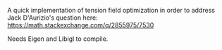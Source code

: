 A quick implementation of tension field optimization in order to address Jack D'Aurizio's question here: https://math.stackexchange.com/q/2855975/7530

Needs Eigen and Libigl to compile.

